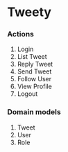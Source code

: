 # Tweety  

### Actions   
1. Login      
1. List Tweet      
1. Reply Tweet    
1. Send Tweet    
1. Follow User    
1. View Profile    
1. Logout    

### Domain models    
1. Tweet   
1. User   
1. Role    

